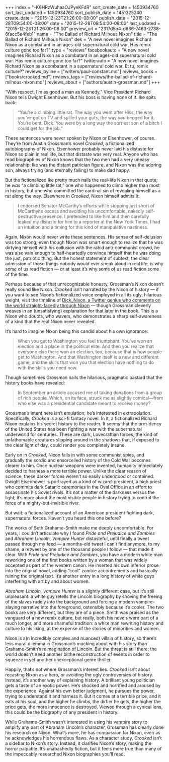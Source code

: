 +++
index = "-K6HRzWuhaaOJPyeKFdR"
sort_create_date = 1450934760
sort_last_updated = 1450934760
sort_publish_date = 1451325240
create_date = "2015-12-23T21:26:00-08:00"
publish_date = "2015-12-28T09:54:00-08:00"
date = "2015-12-28T09:54:00-08:00"
last_updated = "2015-12-23T21:26:00-08:00"
preview_url = "2317d5b4-d836-7463-2738-6facc5e4feb1"
name = "The Ballad of Richard Milhous Nixon"
title = "The Ballad of Richard Milhous Nixon"
dek = "A new novel imagines Richard Nixon as a combatant in an ages-old supernatural cold war. Has remix culture gone too far?"
type = "reviews"
facebookauto = "A new novel imagines Richard Nixon as a combatant in an ages-old supernatural cold war. Has remix culture gone too far?"
twitterauto = "A new novel imagines Richard Nixon as a combatant in a supernatural cold war. Et tu, remix culture?"
reviews_byline = ["writers/paul-constant.md"]
reviews_books = ["books/crooked.md"]
reviews_tags = ["reviews/the-ballad-of-richard-milhous-nixon.md"]
reviews_about = ["authors/austin-grossman.md"]
+++

“With respect, I’m as good a man as Kennedy,” Vice President Richard Nixon tells Dwight Eisenhower. But his boss is having none of it. Ike spits back:

<blockquote>“You’re a climbing little rat. The way you went after Hiss, the way you’ve got on TV and spilled your guts, the way you begged for it. You’re bent, Dick. You were by a long way the sorriest son of a bitch I could get for the job.”</blockquote>

These sentences were never spoken by Nixon or Eisenhower, of course. They’re from Austin Grossman’s novel *Crooked*, a fictionalized autobiography of Nixon. Eisenhower probably never laid his distaste for Nixon so plain in real life, but that distaste was very real. Anyone who has read biographies of Nixon knows that the two men had a very uneasy relationship: Ike was the distant patrician figure, and Nixon was the adoring son, always trying (and eternally failing) to make dad happy.

But the fictionalized Ike pretty much nails the real-life Nixon in that quote; he *was* “a climbing little rat,” one who happened to climb higher than most in history, but one who committed the cardinal sin of revealing himself as a rat along the way. Elsewhere in *Crooked*, Nixon himself admits it:

<blockquote>I endorsed Senator McCarthy’s efforts while stopping just short of McCarthyite excess and avoiding his uncomfortable, nakedly self-destructive presence. I pretended to like him and then carefully leaked my distaste for him to a reporter at the New York Times. I had an intuition and a timing for this kind of manipulative nastiness.</blockquote>

Again, Nixon would never write these sentences. His sense of self-delusion was too strong; even though Nixon was smart enough to realize that he was dirtying himself with his collusion with the rabid anti-communist crowd, he was also vain enough to half-heartedly convince himself that he was doing the just, patriotic thing. But the honest statement of subtext, the clear admission of those things nobody would ever speak aloud in real life, is why some of us read fiction — or at least it’s why some of us read fiction some of the time. 

Perhaps because of that unrecognizable honesty, Grossman’s Nixon doesn’t really sound like Nixon. *Crooked* isn’t narrated by the Nixon of history — if you want to see Nixon’s fictionalized voice employed in all its ugly, hilarious weight, visit the timeline of [Dick_Nixon, a Twitter genius who comments on the world straight-facedly through Nixon](https://twitter.com/dick_nixon) — though Grossman cleverly weaves in an (unsatisfying) explanation for that later in the book. This is a Nixon who doubts, who wavers, who demonstrates a sharp self-awareness of a kind that the real Nixon never revealed.

It’s hard to imagine Nixon being this candid about his own ignorance:

<blockquote>When you get to Washington you feel triumphant. You’ve won an election and a place in the political elite. And then you realize that everyone else there won an election, too, because that is how people get to Washington. And that Washington itself is a new and different game, and the skills that won you that election have nothing to do with the skills you need now.</blockquote>

Though sometimes Grossman nails the hilarious, pragmatic bastard that the history books have revealed: 

<blockquote> In September an article accused me of taking donations from a group of rich people. Which, on its face, struck me as slightly comical—from who else was a presidential candidate meant to receive money?</blockquote>

Grossman’s intent here isn’t emulation; he’s interested in extrapolation. Specifically, *Crooked* is a sci-fi fantasy novel. In it, a fictionalized Richard Nixon explains his secret history to the reader. It seems that the presidency of the United States has been fighting a war with the supernatural underworld for centuries. These are dark, Lovecraftian forces, the kind of unfathomable creatures slipping around in the shadows that, if exposed to the clear light of day, could render you completely insane.

Early on in *Crooked*, Nixon falls in with some communist spies, and gradually the sordid and ensorcelled history of the Cold War becomes clearer to him. Once nuclear weapons were invented, humanity immediately decided to harness a more terrible power. Unlike the clear reason of science, these darker forces weren’t so easily understood or contained. Dwight Eisenhower is portrayed as a kind of wizard-president, a high priest who commits dark Satanic ceremonies in the Oval Office in an effort to assassinate his Soviet rivals. It’s not a matter of the darkness versus the light; it’s more about the most visible people in history trying to control the force of a mighty-but-invisible river.

But wait: a fictionalized account of an American president fighting dark, supernatural forces. Haven’t you heard this one before?

<div class="break"></div>

The works of Seth Grahame-Smith make me deeply uncomfortable. For years, I couldn’t articulate why I found *Pride and Prejudice and Zombies* and *Abraham Lincoln, Vampire Hunter* distasteful, until finally a tweet passed through my feed — a months-old tweet I can’t find anymore, to my shame, a retweet by one of the thousand people I follow — that made it clear. With *Pride and Prejudice and Zombies*, you have a modern white man reworking one of the first books written by a woman that was widely accepted as part of the western canon. He inserted his own inferior prose into the original novel, adding “cool” zombie accoutrements and basically ruining the original text. It’s another entry in a long history of white guys interfering with art by and about women. 

*Abraham Lincoln, Vampire Hunter* is a slightly different case, but it’s still unpleasant: a white guy retells the Lincoln biography by shoving the freeing of the slaves rudely into the background and forcing a modern vampire-slaying narrative into the foreground, ostensibly because it’s cooler. The two books are very different, but they are of a piece. Smith was praised as the vanguard of a new remix culture, but really, both his novels were part of a much longer, and more shameful tradition: a white man rewriting history and culture to his liking, at the expense of the stories of minorities and women.

Nixon is a(n incredibly complex and nuanced) villain of history, so there’s less moral dilemma in Grossman’s mucking about with his story than Grahame-Smith’s reimagination of Lincoln. But the threat is still there; the world doesn’t need another blithe reconstruction of events in order to squeeze in yet another unexceptional genre thriller. 

Happily, that’s not where Grossman’s interest lies.
*Crooked* isn’t about recasting Nixon as a hero, or avoiding the ugly controversies of history. Instead, it’s another way of explaining history. A brilliant young politician gets a taste of an exotic power. He’s shocked and horrified and aroused by the experience. Against his own better judgment, he pursues the power, trying to understand it and harness it. But it comes at a terrible price, and it eats at his soul, and the higher he climbs, the dirtier he gets, the higher the price gets, the more innocence is destroyed. Viewed through a cynical lens, this could be the biography of any president in history.

While Grahame-Smith wasn’t interested in using his vampire story to amplify any part of Abraham Lincoln’s character, Grossman has clearly done his research on Nixon. What’s more, he has compassion for Nixon, even as he acknowledges his horrendous flaws. As a character study, *Crooked* isn’t a sidebar to Nixon’s story. Instead, it clarifies Nixon’s story, making the horror palpable. It’s unabashedly fiction, but it feels more true than many of the impeccably researched Nixon biographies you’ll read. 